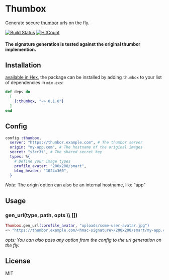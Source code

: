# Thumbox

Generate secure [thumbor](http://thumbor.org) urls on the fly.

[![Build Status](https://travis-ci.org/webdeb/thumbox.svg?branch=master)](https://travis-ci.org/webdeb/thumbox)
[![HitCount](http://hits.dwyl.io/webdeb/thumbox.svg)](http://hits.dwyl.io/webdeb/thumbox)


#### The signature generation is tested against the original thumbor implemention.

## Installation

[available in Hex](https://hex.pm/packages/thumbox), the package can be installed
by adding `thumbox` to your list of dependencies in `mix.exs`:

```elixir
def deps do
  [
    {:thumbox, "~> 0.1.0"}
  ]
end
```

## Config

```elixir
config :thumbox,
  server: "https://thumbor.example.com", # The thumbor server
  origin: "my-app.com", # The hostname of the original images
  secret: "s3cr3t", # The shared secret key
  types: %{
    # Define your image types
    profile_avatar: "200x200/smart",
    blog_header: "1024x360",
  }
```

_Note_: The origin option can also be an internal hostname, like "app"

## Usage

### gen_url(type, path, opts \\\ [])

```elixir
Thumbox.gen_url(:profile_avatar, "uploads/some-user-avatar.jpg")
=> "https://thumbor.example.com/<hmac-signature>/200x200/smart/my-app.com/uploads/some-user-avatar.jpg"
```

*opts: You can also pass any option from the config to the url generation on the fly.*

## License

MIT
